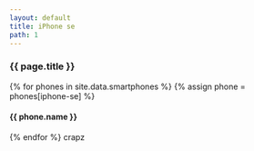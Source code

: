 ```yaml
---
layout: default
title: iPhone se
path: 1
---
```


<div class="container">
  <h3>{{ page.title }}</h3>
  {% for phones in site.data.smartphones %}
  {% assign phone = phones[iphone-se] %}
  <h4>{{ phone.name }}</h4>
  {% endfor %}
  crapz
</div>
